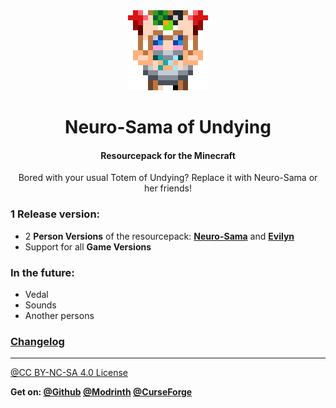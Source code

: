 <div align=center>
<img src="./page/title.png">
<h1> Neuro-Sama of Undying </h1>
<h4> Resourcepack for the Minecraft </h4>
<p> Bored with your usual Totem of Undying? Replace it with Neuro-Sama or her friends! </p>
</div>

### 1 Release version:
- 2 **Person Versions** of the resourcepack: **[Neuro-Sama](./page/neuro-sama/neuro-sama.md)** and **[Evilyn](./page/evilyn/evilyn.md)**
- Support for all **Game Versions**

### In the future:
* Vedal
* Sounds
* Another persons

### [Changelog](CHANGELOG.md)

-----

[@CC BY-NC-SA 4.0 License](https://creativecommons.org/licenses/by-nc-sa/4.0)

**Get on:
[@Github](https://github.com/ami-amai/neurosama-of-undying)
[@Modrinth](https://modrinth.com/resourcepack/neurosama-of-undying)
[@CurseForge](https://www.curseforge.com/minecraft/texture-packs/neuro-sama-of-undying)**